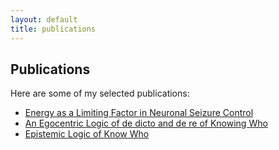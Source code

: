 ```yaml
---
layout: default
title: publications
---
```


<section id="publications">
  <h2>Publications</h2>
  <p>Here are some of my selected publications:</p>
  <ul>
    <li><a href="https://scholarship.claremont.edu/cmc_theses/3060/" target="_blank">Energy as a Limiting Factor in Neuronal Seizure Control</a></li>
    <li><a href="https://academic.oup.com/logcom/advance-article/doi/10.1093/logcom/exad053/7248901" target="_blank">An Egocentric Logic of de dicto and de re of Knowing Who</a></li>
    <li><a href="https://ojs.aaai.org/index.php/AAAI/article/view/17367" target="_blank">Epistemic Logic of Know Who</a></li>
  </ul>
</section>
